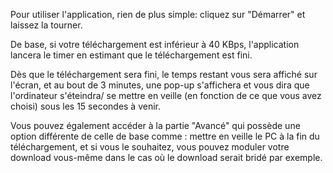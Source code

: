 Pour utiliser l'application, rien de plus simple: cliquez sur "Démarrer" et laissez la tourner.

De base, si votre téléchargement est inférieur à 40 KBps, l'application lancera le timer en estimant que le téléchargement est fini.

Dès que le téléchargement sera fini, le temps restant vous sera affiché sur l'écran, et au bout de 3 minutes,
une pop-up s'affichera et vous dira que l'ordinateur s'éteindra/ se mettre en veille (en fonction de ce que vous avez choisi) sous les 15 secondes à venir.

Vous pouvez également accéder à la partie "Avancé" qui possède une option différente de celle de base comme : mettre en veille le PC à la fin du téléchargement,
et si vous le souhaitez, vous pouvez moduler votre download vous-même dans le cas où le download serait bridé par exemple.